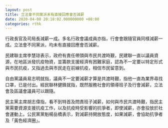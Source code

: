 ```yaml
---
layout: post
title: 立法會不同黨派未有直接回應會否減薪
date: 2020-04-08 20:18:02.000000000 +08:00
categories: rthk
---
```


行政長官及司局長減薪一成。多名行政會議成員亦指，行會會跟隨官員同樣減薪一成。立法會不同黨派，均未有直接回應會否減薪。

民建聯主席李慧琼表示，政府有責任帶頭與市民共渡時艱，民建聯一直以議員資源，在地區派發抗疫物資，並籌款支援經濟有困難家庭，認為不一定要以特定形式與市民抗疫，又指過去與市民走在前線抗疫，相信市民留意到。

自由黨議員易志明就指，議員不一定要減薪才算是共渡時艱，指他一直為業界尋找口罩，已是付出。經民聯林健鋒就指，既然服務社會的領導班子及行會減薪，立法會及區議會議員可以跟隨。

民主黨主席胡志偉指，看不到特首及問責班子減薪，如何與市民共渡時艱，指民主黨需要資源支援抗疫工作，以及抗疫時受影響的抗爭者，即使減薪，亦會投放於社會運動上。公民黨黨魁楊岳橋表示，對減薪持開放態度，如果減薪，會協助抗爭者及「黃色經濟圈」。
